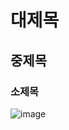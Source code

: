 # 대제목
## 중제목
### 소제목
![image](https://github.com/user-attachments/assets/09170db8-85ed-413b-9265-8967c3cdadac)
